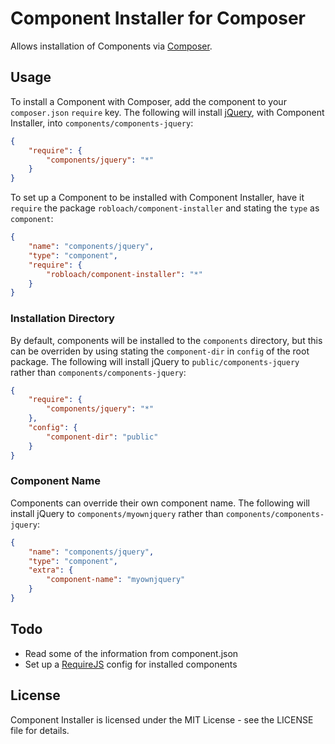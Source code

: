 Component Installer for Composer
================================

Allows installation of Components via [Composer](http://getcomposer.org).

Usage
-----

To install a Component with Composer, add the component to your `composer.json`
`require` key. The following will install [jQuery](http://jquery.com), with
Component Installer, into `components/components-jquery`:

``` json
{
    "require": {
        "components/jquery": "*"
    }
}
```

To set up a Component to be installed with Component Installer, have it
`require` the package `robloach/component-installer` and stating the `type` as
`component`:

``` json
{
    "name": "components/jquery",
    "type": "component",
    "require": {
        "robloach/component-installer": "*"
    }
}
```

### Installation Directory

By default, components will be installed to the `components` directory, but this
can be overriden by using stating the `component-dir` in `config` of the root
package. The following will install jQuery to `public/components-jquery` rather
than `components/components-jquery`:

``` json
{
    "require": {
        "components/jquery": "*"
    },
    "config": {
        "component-dir": "public"
    }
}
```

### Component Name

Components can override their own component name. The following will install
jQuery to `components/myownjquery` rather than `components/components-jquery`:

``` json
{
    "name": "components/jquery",
    "type": "component",
    "extra": {
        "component-name": "myownjquery"
    }
}
```

Todo
----

* Read some of the information from component.json
* Set up a [RequireJS](http://requirejs.org) config for installed components

License
-------

Component Installer is licensed under the MIT License - see the LICENSE file
for details.
